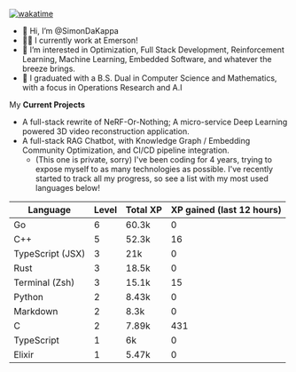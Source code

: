 
[![wakatime](https://wakatime.com/badge/user/50e6c678-94a9-4739-af51-360aeb113c51.svg)](https://wakatime.com/@50e6c678-94a9-4739-af51-360aeb113c51)

- 👋 Hi, I’m @SimonDaKappa
- 🧑‍💼 I currently work at Emerson!
- 👀 I’m interested in Optimization, Full Stack Development, Reinforcement Learning, Machine Learning, Embedded Software, and whatever the breeze brings.
- 🌱 I graduated with a B.S. Dual in Computer Science and Mathematics, with a focus in Operations Research and A.I

My **Current Projects** 
- A full-stack rewrite of NeRF-Or-Nothing; A micro-service Deep Learning powered 3D video reconstruction application.
- A full-stack RAG Chatbot, with Knowledge Graph / Embedding Community Optimization, and CI/CD pipeline integration.
  - (This one is private, sorry)
I've been coding for 4 years, trying to expose myself to as many technologies as possible. I've recently started to track all my progress, so see
a list with my most used languages below!

| Language | Level | Total XP | XP gained (last 12 hours) |
| --- | --- | --- | --- |
| Go | 6 | 60.3k | 0 |
| C++ | 5 | 52.3k | 16 |
| TypeScript (JSX) | 3 | 21k | 0 |
| Rust | 3 | 18.5k | 0 |
| Terminal (Zsh) | 3 | 15.1k | 15 |
| Python | 2 | 8.43k | 0 |
| Markdown | 2 | 8.3k | 0 |
| C | 2 | 7.89k | 431 |
| TypeScript | 1 | 6k | 0 |
| Elixir | 1 | 5.47k | 0 |
